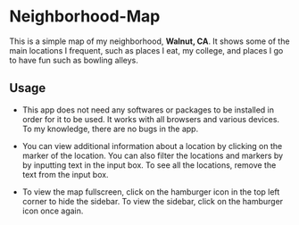 # Neighborhood-Map
This is a simple map of my neighborhood, **Walnut, CA**. It shows some of the main locations I frequent, 
such as places I eat, my college, and places I go to have fun such as bowling alleys.

## Usage
* This app does not need any softwares or packages to be installed in order for it to be used. 
It works with all browsers and various devices. To my knowledge, there are no bugs in the app.

* You can view additional information about a location by clicking on the marker of the location. 
You can also filter the locations and markers by by inputting text in the input box. To see all
the locations, remove the text from the input box.

* To view the map fullscreen, click on the hamburger icon in the top left corner to hide the sidebar. 
To view the sidebar, click on the hamburger icon once again.
